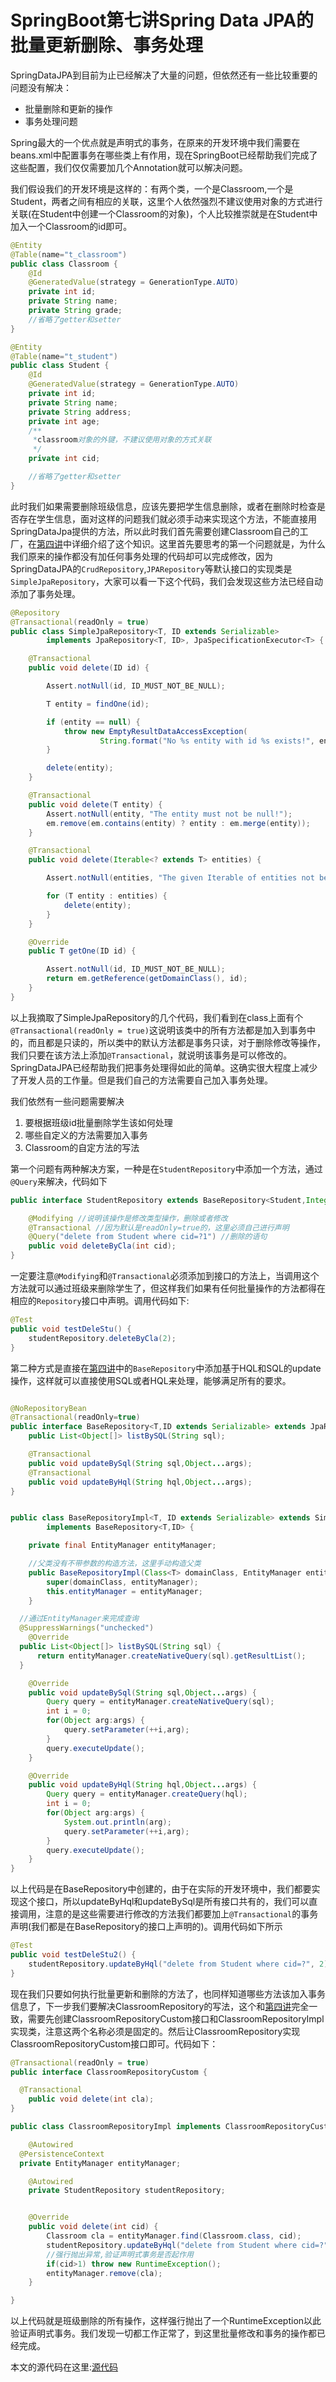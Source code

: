 # SpringBoot第七讲Spring Data JPA的批量更新删除、事务处理

SpringDataJPA到目前为止已经解决了大量的问题，但依然还有一些比较重要的问题没有解决：
- 批量删除和更新的操作
- 事务处理问题

Spring最大的一个优点就是声明式的事务，在原来的开发环境中我们需要在beans.xml中配置事务在哪些类上有作用，现在SpringBoot已经帮助我们完成了这些配置，我们仅仅需要加几个Annotation就可以解决问题。

我们假设我们的开发环境是这样的：有两个类，一个是Classroom,一个是Student，两者之间有相应的关联，这里个人依然强烈不建议使用对象的方式进行关联(在Student中创建一个Classroom的对象)，个人比较推崇就是在Student中加入一个Classroom的id即可。

```java
@Entity
@Table(name="t_classroom")
public class Classroom {
	@Id
	@GeneratedValue(strategy = GenerationType.AUTO)
	private int id;
	private String name;
	private String grade;
	//省略了getter和setter
}

@Entity
@Table(name="t_student")
public class Student {
    @Id
    @GeneratedValue(strategy = GenerationType.AUTO)
    private int id;
    private String name;
    private String address;
    private int age;
    /**
     *classroom对象的外键，不建议使用对象的方式关联
     */
    private int cid;

    //省略了getter和setter
}
```

此时我们如果需要删除班级信息，应该先要把学生信息删除，或者在删除时检查是否存在学生信息，面对这样的问题我们就必须手动来实现这个方法，不能直接用SpringDataJpa提供的方法，所以此时我们首先需要创建Classroom自己的工厂，在[第四讲](http://www.jianshu.com/p/73f48095a7bf)中详细介绍了这个知识。这里首先要思考的第一个问题就是，为什么我们原来的操作都没有加任何事务处理的代码却可以完成修改，因为SpringDataJPA的`CrudRepository`,`JPARepository`等默认接口的实现类是`SimpleJpaRepository`，大家可以看一下这个代码，我们会发现这些方法已经自动添加了事务处理。

```java
@Repository
@Transactional(readOnly = true)
public class SimpleJpaRepository<T, ID extends Serializable>
		implements JpaRepository<T, ID>, JpaSpecificationExecutor<T> {

	@Transactional
	public void delete(ID id) {

		Assert.notNull(id, ID_MUST_NOT_BE_NULL);

		T entity = findOne(id);

		if (entity == null) {
			throw new EmptyResultDataAccessException(
					String.format("No %s entity with id %s exists!", entityInformation.getJavaType(), id), 1);
		}

		delete(entity);
	}

	@Transactional
	public void delete(T entity) {
		Assert.notNull(entity, "The entity must not be null!");
		em.remove(em.contains(entity) ? entity : em.merge(entity));
	}

	@Transactional
	public void delete(Iterable<? extends T> entities) {

		Assert.notNull(entities, "The given Iterable of entities not be null!");

		for (T entity : entities) {
			delete(entity);
		}
	}

	@Override
	public T getOne(ID id) {

		Assert.notNull(id, ID_MUST_NOT_BE_NULL);
		return em.getReference(getDomainClass(), id);
	}
}
```

以上我摘取了SimpleJpaRepository的几个代码，我们看到在class上面有个`@Transactional(readOnly = true)`这说明该类中的所有方法都是加入到事务中的，而且都是只读的，所以类中的默认方法都是事务只读，对于删除修改等操作，我们只要在该方法上添加`@Transactional`，就说明该事务是可以修改的。SpringDataJPA已经帮助我们把事务处理得如此的简单。这确实很大程度上减少了开发人员的工作量。但是我们自己的方法需要自己加入事务处理。

我们依然有一些问题需要解决
1. 要根据班级id批量删除学生该如何处理
2. 哪些自定义的方法需要加入事务
3. Classroom的自定方法的写法

第一个问题有两种解决方案，一种是在`StudentRepository`中添加一个方法，通过`@Query`来解决，代码如下

```java
public interface StudentRepository extends BaseRepository<Student,Integer>,JpaSpecificationExecutor<Student> {

	@Modifying //说明该操作是修改类型操作，删除或者修改
	@Transactional //因为默认是readOnly=true的，这里必须自己进行声明
	@Query("delete from Student where cid=?1") //删除的语句
	public void deleteByCla(int cid);
}
```

一定要注意`@Modifying`和`@Transactional`必须添加到接口的方法上，当调用这个方法就可以通过班级来删除学生了，但这样我们如果有任何批量操作的方法都得在相应的`Repository`接口中声明。调用代码如下:

```java
@Test
public void testDeleStu() {
	studentRepository.deleteByCla(2);
}
```

第二种方式是直接在[第四讲](http://www.jianshu.com/p/73f48095a7bf)中的`BaseRepository`中添加基于HQL和SQL的update操作，这样就可以直接使用SQL或者HQL来处理，能够满足所有的要求。

```java

@NoRepositoryBean
@Transactional(readOnly=true)
public interface BaseRepository<T,ID extends Serializable> extends JpaRepository<T,ID> {
    public List<Object[]> listBySQL(String sql);

    @Transactional
    public void updateBySql(String sql,Object...args);
    @Transactional
    public void updateByHql(String hql,Object...args);
}


public class BaseRepositoryImpl<T, ID extends Serializable> extends SimpleJpaRepository<T,ID>
        implements BaseRepository<T,ID> {

    private final EntityManager entityManager;

    //父类没有不带参数的构造方法，这里手动构造父类
    public BaseRepositoryImpl(Class<T> domainClass, EntityManager entityManager) {
        super(domainClass, entityManager);
        this.entityManager = entityManager;
    }

  //通过EntityManager来完成查询
  @SuppressWarnings("unchecked")
	@Override
  public List<Object[]> listBySQL(String sql) {
      return entityManager.createNativeQuery(sql).getResultList();
  }

	@Override
	public void updateBySql(String sql,Object...args) {
    	Query query = entityManager.createNativeQuery(sql);
    	int i = 0;
    	for(Object arg:args) {
    		query.setParameter(++i,arg);
    	}
    	query.executeUpdate();
	}

	@Override
	public void updateByHql(String hql,Object...args) {
    	Query query = entityManager.createQuery(hql);
    	int i = 0;
    	for(Object arg:args) {
    		System.out.println(arg);
    		query.setParameter(++i,arg);
    	}
    	query.executeUpdate();
	}
}

```

以上代码是在BaseRepository中创建的，由于在实际的开发环境中，我们都要实现这个接口，所以updateByHql和updateBySql是所有接口共有的，我们可以直接调用，注意的是这些需要进行修改的方法我们都要加上`@Transactional`的事务声明(我们都是在BaseRepository的接口上声明的)。调用代码如下所示

```java
@Test
public void testDeleStu2() {
	studentRepository.updateByHql("delete from Student where cid=?", 2);
}
```

现在我们只要如何执行批量更新和删除的方法了，也同样知道哪些方法该加入事务信息了，下一步我们要解决ClassroomRepository的写法，这个和[第四讲](http://www.jianshu.com/p/73f48095a7bf)完全一致，需要先创建ClassroomRepositoryCustom接口和ClassroomRepositoryImpl实现类，注意这两个名称必须是固定的。然后让ClassroomRepository实现ClassroomRepositoryCustom接口即可。代码如下：

```java
@Transactional(readOnly = true)
public interface ClassroomRepositoryCustom {

  @Transactional
	public void delete(int cla);
}

public class ClassroomRepositoryImpl implements ClassroomRepositoryCustom {

	@Autowired
  @PersistenceContext
  private EntityManager entityManager;

	@Autowired
	private StudentRepository studentRepository;


	@Override
	public void delete(int cid) {
		Classroom cla = entityManager.find(Classroom.class, cid);
		studentRepository.updateByHql("delete from Student where cid=?",cid);
		//强行抛出异常,验证声明式事务是否起作用
		if(cid>1) throw new RuntimeException();
		entityManager.remove(cla);
	}

}
```

以上代码就是班级删除的所有操作，这样强行抛出了一个RuntimeException以此验证声明式事务。我们发现一切都工作正常了，到这里批量修改和事务的操作都已经完成。

本文的源代码在这里:[源代码](https://github.com/ynkonghao/resource/tree/master/src/springboot/05)
